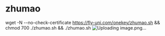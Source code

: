 # zhumao

wget -N --no-check-certificate https://fly-uni.com/onekey/zhumao.sh && chmod 700 ./zhumao.sh && ./zhumao.sh
![Uploading image.png…]()
